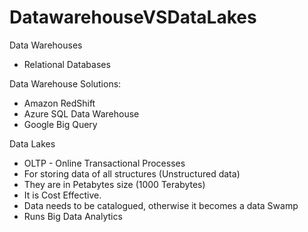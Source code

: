# DatawarehouseVSDataLakes

Data Warehouses
- Relational Databases

Data Warehouse Solutions: 
  * Amazon RedShift
  * Azure SQL Data Warehouse
  * Google Big Query

Data Lakes
- OLTP - Online Transactional Processes
- For storing data of all structures (Unstructured data)
- They are in Petabytes size (1000 Terabytes)
- It is Cost Effective.
- Data needs to be catalogued, otherwise it becomes a data Swamp
- Runs Big Data Analytics
